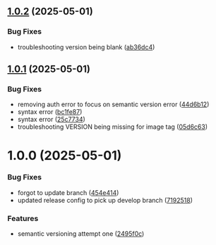 ## [1.0.2](https://github.com/StefanLock/python-build-pipeline/compare/v1.0.1...v1.0.2) (2025-05-01)


### Bug Fixes

* troubleshooting version being blank ([ab36dc4](https://github.com/StefanLock/python-build-pipeline/commit/ab36dc4af3ea02269c989e6bca83d50ea9a174ff))

## [1.0.1](https://github.com/StefanLock/python-build-pipeline/compare/v1.0.0...v1.0.1) (2025-05-01)


### Bug Fixes

* removing auth error to focus on semantic version error ([44d6b12](https://github.com/StefanLock/python-build-pipeline/commit/44d6b12aaaecb959aaeea6462f29aea8b5b82fae))
* syntax error ([bc1fe87](https://github.com/StefanLock/python-build-pipeline/commit/bc1fe87adcc30441d6e966d7a03bebe4a0d5ce6f))
* syntax error ([25c7734](https://github.com/StefanLock/python-build-pipeline/commit/25c7734c3b707a099f5b650f399e534e9da2cc58))
* troubleshooting VERSION being missing for image tag ([05d6c63](https://github.com/StefanLock/python-build-pipeline/commit/05d6c63d160454154136509adcc6c1ced63c7ecf))

# 1.0.0 (2025-05-01)


### Bug Fixes

* forgot to update branch ([454e414](https://github.com/StefanLock/python-build-pipeline/commit/454e4148b34e69620f9ccaf51bf827c8b5ad2add))
* updated release  config to pick up develop branch ([7192518](https://github.com/StefanLock/python-build-pipeline/commit/719251836909dc2cfc53a39641413cf963a23b43))


### Features

* semantic versioning attempt one ([2495f0c](https://github.com/StefanLock/python-build-pipeline/commit/2495f0cd96068610daedb337cb29a9fedf84947c))
